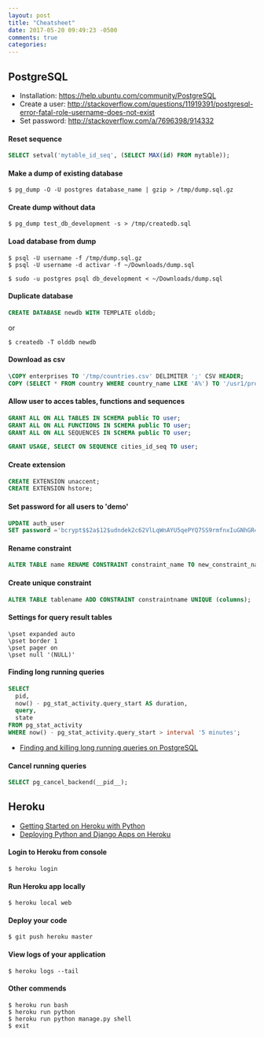 ```yaml
---
layout: post
title: "Cheatsheet"
date: 2017-05-20 09:49:23 -0500
comments: true
categories: 
---
```


<!-- more -->

## PostgreSQL

* Installation: https://help.ubuntu.com/community/PostgreSQL
* Create a user: http://stackoverflow.com/questions/11919391/postgresql-error-fatal-role-username-does-not-exist
* Set password: http://stackoverflow.com/a/7696398/914332

#### Reset sequence

```sql
SELECT setval('mytable_id_seq', (SELECT MAX(id) FROM mytable));
```

#### Make a dump of existing database

```
$ pg_dump -O -U postgres database_name | gzip > /tmp/dump.sql.gz
```

#### Create dump without data

```
$ pg_dump test_db_development -s > /tmp/createdb.sql
```


#### Load database from dump

```
$ psql -U username -f /tmp/dump.sql.gz
$ psql -U username -d activar -f ~/Downloads/dump.sql

$ sudo -u postgres psql db_development < ~/Downloads/dump.sql
```

#### Duplicate database

```sql
CREATE DATABASE newdb WITH TEMPLATE olddb;
```

or

```
$ createdb -T olddb newdb
```

#### Download as csv

```sql
\COPY enterprises TO '/tmp/countries.csv' DELIMITER ';' CSV HEADER;
COPY (SELECT * FROM country WHERE country_name LIKE 'A%') TO '/usr1/proj/bray/sql/a_list_countries.copy';
```

#### Allow user to acces tables, functions and sequences

```sql
GRANT ALL ON ALL TABLES IN SCHEMA public TO user;
GRANT ALL ON ALL FUNCTIONS IN SCHEMA public TO user;
GRANT ALL ON ALL SEQUENCES IN SCHEMA public TO user;

GRANT USAGE, SELECT ON SEQUENCE cities_id_seq TO user;
```

#### Create extension

```sql
CREATE EXTENSION unaccent;
CREATE EXTENSION hstore;
```

#### Set password for all users to 'demo'

```sql
UPDATE auth_user 
SET password ='bcrypt$$2a$12$udndek2c62VlLqWnAYU5qePYQ7SS9rmfnxIuGNhGR4EMfFadQsMuG';
```

#### Rename constraint 

```sql
ALTER TABLE name RENAME CONSTRAINT constraint_name TO new_constraint_name;
```

#### Create unique constraint

```sql
ALTER TABLE tablename ADD CONSTRAINT constraintname UNIQUE (columns);
```

#### Settings for query result tables

```
\pset expanded auto
\pset border 1
\pset pager on
\pset null '(NULL)'
```

#### Finding long running queries

```sql
SELECT
  pid,
  now() - pg_stat_activity.query_start AS duration,
  query,
  state
FROM pg_stat_activity
WHERE now() - pg_stat_activity.query_start > interval '5 minutes';
```

* [Finding and killing long running queries on PostgreSQL](https://medium.com/little-programming-joys/finding-and-killing-long-running-queries-on-postgres-7c4f0449e86d)

#### Cancel running queries 

```sql
SELECT pg_cancel_backend(__pid__);
```

## Heroku

* [Getting Started on Heroku with Python](https://devcenter.heroku.com/articles/getting-started-with-python)
* [Deploying Python and Django Apps on Heroku](https://devcenter.heroku.com/articles/deploying-python)

#### Login to Heroku from console

```
$ heroku login
```

#### Run Heroku app locally

```
$ heroku local web
```

#### Deploy your code

```
$ git push heroku master
```

#### View logs of your application

```
$ heroku logs --tail
```

#### Other commends

```
$ heroku run bash
$ heroku run python
$ heroku run python manage.py shell
$ exit
```